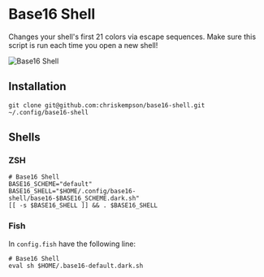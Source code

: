 # Base16 Shell
Changes your shell's first 21 colors via escape sequences. Make sure this script is run each time you open a new shell!

![Base16 Shell](https://raw.github.com/chriskempson/base16-shell/master/base16-shell.png)

## Installation

    git clone git@github.com:chriskempson/base16-shell.git ~/.config/base16-shell

## Shells

### ZSH

    # Base16 Shell
    BASE16_SCHEME="default"
    BASE16_SHELL="$HOME/.config/base16-shell/base16-$BASE16_SCHEME.dark.sh"
    [[ -s $BASE16_SHELL ]] && . $BASE16_SHELL

### Fish
In `config.fish` have the following line:

    # Base16 Shell
    eval sh $HOME/.base16-default.dark.sh
